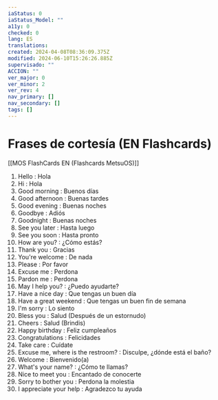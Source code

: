 ```yaml
---
iaStatus: 0
iaStatus_Model: ""
a11y: 0
checked: 0
lang: ES
translations: 
created: 2024-04-08T08:36:09.375Z
modified: 2024-06-10T15:26:26.885Z
supervisado: ""
ACCION: ""
ver_major: 0
ver_minor: 2
ver_rev: 4
nav_primary: []
nav_secondary: []
tags: []
---
```

# Frases de cortesía  (EN Flashcards)

[[MOS FlashCards EN (Flashcards MetsuOS)]]

1. Hello : Hola
2. Hi : Hola
3. Good morning : Buenos días
4. Good afternoon : Buenas tardes
5. Good evening : Buenas noches
6. Goodbye : Adiós
7. Goodnight : Buenas noches
8. See you later : Hasta luego
9. See you soon : Hasta pronto
10. How are you? : ¿Cómo estás?
11. Thank you : Gracias
12. You're welcome : De nada
13. Please : Por favor
14. Excuse me : Perdona
15. Pardon me : Perdona
16. May I help you? : ¿Puedo ayudarte?
17. Have a nice day : Que tengas un buen día
18. Have a great weekend : Que tengas un buen fin de semana
19. I'm sorry : Lo siento
20. Bless you : Salud (Después de un estornudo)
21. Cheers : Salud (Brindis)
22. Happy birthday : Feliz cumpleaños
23. Congratulations : Felicidades
24. Take care : Cuídate
25. Excuse me, where is the restroom? : Disculpe, ¿dónde está el baño?
26. Welcome : Bienvenido(a)
27. What's your name? : ¿Cómo te llamas?
28. Nice to meet you : Encantado de conocerte
29. Sorry to bother you : Perdona la molestia
30. I appreciate your help : Agradezco tu ayuda
